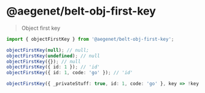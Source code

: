 # @aegenet/belt-obj-first-key

> Object first key

```typescript
import { objectFirstKey } from '@aegenet/belt-obj-first-key';

objectFirstKey(null); // null;
objectFirstKey(undefined); // null
objectFirstKey({}); // null
objectFirstKey({ id: 1 }); // 'id'
objectFirstKey({ id: 1, code: 'go' }); // 'id'

objectFirstKey({ _privateStuff: true, id: 1, code: 'go' }, key => !key.startsWith('_')); // 'id'
```
